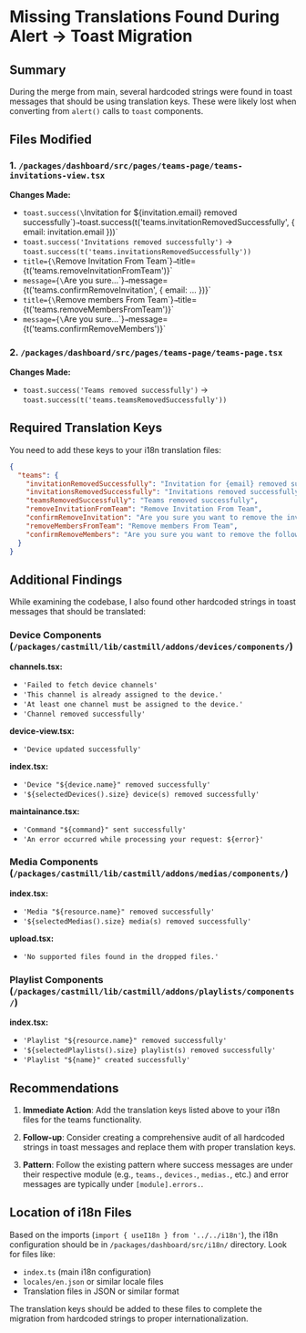 # Missing Translations Found During Alert → Toast Migration

## Summary

During the merge from main, several hardcoded strings were found in toast messages that should be using translation keys. These were likely lost when converting from `alert()` calls to `toast` components.

## Files Modified

### 1. `/packages/dashboard/src/pages/teams-page/teams-invitations-view.tsx`

**Changes Made:**
- `toast.success(\`Invitation for \${invitation.email} removed successfully\`)` → `toast.success(t('teams.invitationRemovedSuccessfully', { email: invitation.email }))`
- `toast.success('Invitations removed successfully')` → `toast.success(t('teams.invitationsRemovedSuccessfully'))`
- `title={\`Remove Invitation From Team\`}` → `title={t('teams.removeInvitationFromTeam')}`
- `message={\`Are you sure...\`}` → `message={t('teams.confirmRemoveInvitation', { email: ... })}`
- `title={\`Remove members From Team\`}` → `title={t('teams.removeMembersFromTeam')}`
- `message={\`Are you sure...\`}` → `message={t('teams.confirmRemoveMembers')}`

### 2. `/packages/dashboard/src/pages/teams-page/teams-page.tsx`

**Changes Made:**
- `toast.success('Teams removed successfully')` → `toast.success(t('teams.teamsRemovedSuccessfully'))`

## Required Translation Keys

You need to add these keys to your i18n translation files:

```json
{
  "teams": {
    "invitationRemovedSuccessfully": "Invitation for {email} removed successfully",
    "invitationsRemovedSuccessfully": "Invitations removed successfully",
    "teamsRemovedSuccessfully": "Teams removed successfully",
    "removeInvitationFromTeam": "Remove Invitation From Team",
    "confirmRemoveInvitation": "Are you sure you want to remove the invitation of member \"{email}\" from the team?",
    "removeMembersFromTeam": "Remove members From Team",
    "confirmRemoveMembers": "Are you sure you want to remove the following members from the team?"
  }
}
```

## Additional Findings

While examining the codebase, I also found other hardcoded strings in toast messages that should be translated:

### Device Components (`/packages/castmill/lib/castmill/addons/devices/components/`)

**channels.tsx:**
- `'Failed to fetch device channels'`
- `'This channel is already assigned to the device.'`
- `'At least one channel must be assigned to the device.'`
- `'Channel removed successfully'`

**device-view.tsx:**
- `'Device updated successfully'`

**index.tsx:**
- `'Device "${device.name}" removed successfully'`
- `'${selectedDevices().size} device(s) removed successfully'`

**maintainance.tsx:**
- `'Command "${command}" sent successfully'`
- `'An error occurred while processing your request: ${error}'`

### Media Components (`/packages/castmill/lib/castmill/addons/medias/components/`)

**index.tsx:**
- `'Media "${resource.name}" removed successfully'`
- `'${selectedMedias().size} media(s) removed successfully'`

**upload.tsx:**
- `'No supported files found in the dropped files.'`

### Playlist Components (`/packages/castmill/lib/castmill/addons/playlists/components/`)

**index.tsx:**
- `'Playlist "${resource.name}" removed successfully'`
- `'${selectedPlaylists().size} playlist(s) removed successfully'`
- `'Playlist "${name}" created successfully'`

## Recommendations

1. **Immediate Action**: Add the translation keys listed above to your i18n files for the teams functionality.

2. **Follow-up**: Consider creating a comprehensive audit of all hardcoded strings in toast messages and replace them with proper translation keys.

3. **Pattern**: Follow the existing pattern where success messages are under their respective module (e.g., `teams.`, `devices.`, `medias.`, etc.) and error messages are typically under `[module].errors.`.

## Location of i18n Files

Based on the imports (`import { useI18n } from '../../i18n'`), the i18n configuration should be in `/packages/dashboard/src/i18n/` directory. Look for files like:
- `index.ts` (main i18n configuration)
- `locales/en.json` or similar locale files
- Translation files in JSON or similar format

The translation keys should be added to these files to complete the migration from hardcoded strings to proper internationalization.